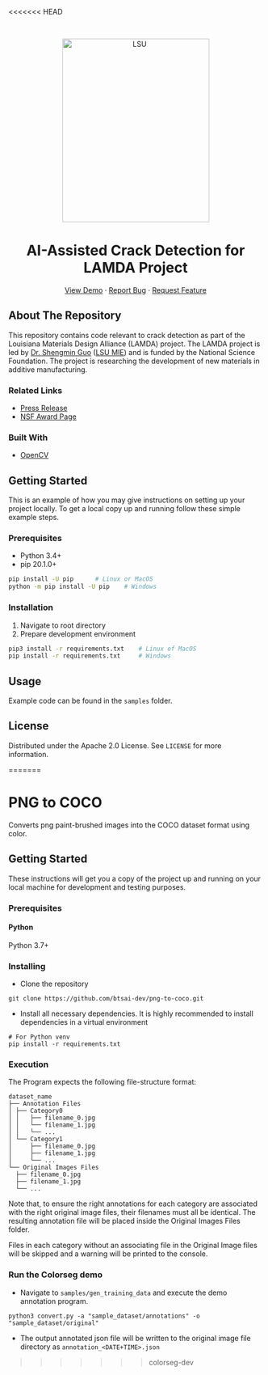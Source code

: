<<<<<<< HEAD
<!-- PROJECT OVERVIEW -->
<br />
<p align="center">
  <img src="doc/img/logo.jpg" alt="LSU" width="291" height="363">

  <h1 align="center">AI-Assisted Crack Detection for LAMDA Project</h1>
  <p align="center">
    <a href="https://github.com/btsai-dev/lsu-lamda-crack-detection">View Demo</a>
    ·
    <a href="https://github.com/btsai-dev/lsu-lamda-crack-detection/issues">Report Bug</a>
    ·
    <a href="https://github.com/btsai-dev/lsu-lamda-crack-detection/issues">Request Feature</a>
  </p>
</p>

<!-- ABOUT THE PROJECT -->
## About The Repository

This repository contains code relevant to crack detection as part of the Louisiana Materials Design Alliance (LAMDA) project. The LAMDA project is led by [Dr. Shengmin Guo](https://www.lsu.edu/eng/mie/people/faculty/guo.php) ([LSU MIE](https://www.lsu.edu/eng/mie/)) and is funded by the National Science Foundation. The project is researching the development of new materials in additive manufacturing.

### Related Links

* [Press Release](https://www.lsu.edu/mediacenter/news/2020/05/21engineering_khonsari_lamda.php)
* [NSF Award Page](https://www.nsf.gov/awardsearch/showAward?AWD_ID=1946231)

### Built With

* [OpenCV](https://opencv.org/)

<!-- GETTING STARTED -->
## Getting Started

This is an example of how you may give instructions on setting up your project locally.
To get a local copy up and running follow these simple example steps.

### Prerequisites

* Python 3.4+
* pip 20.1.0+

```sh
pip install -U pip 		# Linux or MacOS
python -m pip install -U pip	# Windows	
```

### Installation

1. Navigate to root directory
2. Prepare development environment

```sh
pip3 install -r requirements.txt	# Linux of MacOS
pip install -r requirements.txt		# Windows
```

<!-- USAGE EXAMPLES -->
## Usage

Example code can be found in the ```samples``` folder.

<!-- LICENSE -->
## License

Distributed under the Apache 2.0 License. See `LICENSE` for more information.


=======
# PNG to COCO

Converts png paint-brushed images into the COCO dataset format using color.

## Getting Started

These instructions will get you a copy of the project up and running on your local machine for development and testing purposes.

### Prerequisites

#### Python
Python 3.7+

### Installing

- Clone the repository
```console
git clone https://github.com/btsai-dev/png-to-coco.git
```

- Install all necessary dependencies. It is highly recommended to install dependencies in a virtual environment
```console
# For Python venv
pip install -r requirements.txt
```

### Execution
The Program expects the following file-structure format:

    dataset_name
    ├── Annotation Files
    │ ├── Category0
    │ │   ├── filename_0.jpg
    │ │   └── filename_1.jpg
    │ │   └── ...
    │ └── Category1
    │     ├── filename_0.jpg
    │     ├── filename_1.jpg
    │     └── ...
    └── Original Images Files
      ├── filename_0.jpg
      ├── filename_1.jpg
      └── ...

Note that, to ensure the right annotations for each category are associated with the right original image files, their filenames must all be identical.
The resulting annotation file will be placed inside the Original Images Files folder.

Files in each category without an associating file in the Original Image files will be skipped and a warning will be printed to the console.

### Run the Colorseg demo
- Navigate to ```samples/gen_training_data```  and execute the demo annotation program.
```console
python3 convert.py -a "sample_dataset/annotations" -o "sample_dataset/original"
```
- The output annotated json file will be written to the original image file directory as ```annotation_<DATE+TIME>.json```
>>>>>>> colorseg-dev
